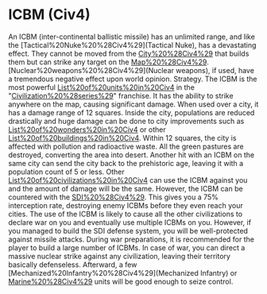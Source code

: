 # ICBM (Civ4)

An ICBM (inter-continental ballistic missile) has an unlimited range, and like the [Tactical%20Nuke%20%28Civ4%29](Tactical Nuke), has a devastating effect. They cannot be moved from the [City%20%28Civ4%29](city) that builds them but can strike any target on the [Map%20%28Civ4%29](map). [Nuclear%20weapons%20%28Civ4%29](Nuclear weapons), if used, have a tremendous negative effect upon world opinion.
Strategy.
The ICBM is the most powerful [List%20of%20units%20in%20Civ4](unit) in the "[Civilization%20%28series%29](Civilization)" franchise. It has the ability to strike anywhere on the map, causing significant damage. When used over a city, it has a damage range of 12 squares. Inside the city, populations are reduced drastically and huge damage can be done to city improvements such as [List%20of%20wonders%20in%20Civ4](wonders) or other [List%20of%20buildings%20in%20Civ4](buildings). Within 12 squares, the city is affected with pollution and radioactive waste. All the green pastures are destroyed, converting the area into desert. Another hit with an ICBM on the same city can send the city back to the prehistoric age, leaving it with a population count of 5 or less.
Other [List%20of%20civilizations%20in%20Civ4](civilizations) can use the ICBM against you and the amount of damage will be the same. However, the ICBM can be countered with the [SDI%20%28Civ4%29](SDI). This gives you a 75% interception rate, destroying enemy ICBMs before they even reach your cities.
The use of the ICBM is likely to cause all the other civilizations to declare war on you and eventually use multiple ICBMs on you. However, if you managed to build the SDI defense system, you will be well-protected against missile attacks.
During war preparations, it is recommended for the player to build a large number of ICBMs. In case of war, you can direct a massive nuclear strike against any civilization, leaving their territory basically defenseless. Afterward, a few [Mechanized%20Infantry%20%28Civ4%29](Mechanized Infantry) or [Marine%20%28Civ4%29](Marine) units will be good enough to seize control.